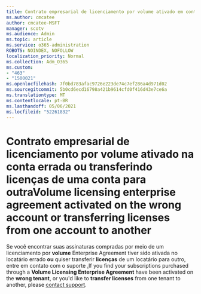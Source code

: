```yaml
---
title: Contrato empresarial de licenciamento por volume ativado em conta errada
ms.author: cmcatee
author: cmcatee-MSFT
manager: scotv
ms.audience: Admin
ms.topic: article
ms.service: o365-administration
ROBOTS: NOINDEX, NOFOLLOW
localization_priority: Normal
ms.collection: Adm_O365
ms.custom:
- "463"
- "1500021"
ms.openlocfilehash: 7f0bd783afac9726e223de74c7ef286a4d971d02
ms.sourcegitcommit: 5b0cd6ecd16798a421b9614cfd0f416d43e7ce6a
ms.translationtype: MT
ms.contentlocale: pt-BR
ms.lasthandoff: 05/06/2021
ms.locfileid: "52261832"
---
```

# <a name="volume-licensing-enterprise-agreement-activated-on-the-wrong-account-or-transferring-licenses-from-one-account-to-another"></a><span data-ttu-id="c5be4-102">Contrato empresarial de licenciamento por volume ativado na conta errada ou transferindo licenças de uma conta para outra</span><span class="sxs-lookup"><span data-stu-id="c5be4-102">Volume licensing enterprise agreement activated on the wrong account or transferring licenses from one account to another</span></span>

<span data-ttu-id="c5be4-103">Se você encontrar suas assinaturas compradas por meio de um licenciamento por **volume** Enterprise Agreement tiver sido ativada no locatário errado **ou** quiser transferir **licenças** de um locatário para outro, entre em contato com o suporte [.](/microsoft-365/admin/contact-support-for-business-products)</span><span class="sxs-lookup"><span data-stu-id="c5be4-103">If you find your subscriptions purchased through a **Volume Licensing Enterprise Agreement** have been activated on the **wrong tenant**, or you'd like to **transfer licenses** from one tenant to another, please [contact support](/microsoft-365/admin/contact-support-for-business-products).</span></span>
